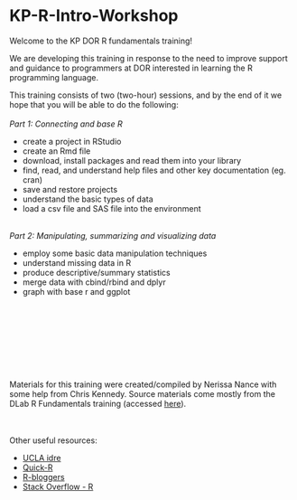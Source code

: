 # KP-R-Intro-Workshop

Welcome to the KP DOR R fundamentals training! 

We are developing this training in response to the need to improve support and guidance to programmers at DOR interested in learning the R programming language.

This training consists of two (two-hour) sessions, and by the end of it we hope that you will be able to do the following: 
<br/> <br/>
*Part 1: Connecting and base R*
- create a project in RStudio
- create an Rmd file
- download, install packages and read them into your library
- find, read, and understand help files and other key documentation (eg. cran)
- save and restore projects 
- understand the basic types of data
- load a csv file and SAS file into the environment
 <br/> <br/>

*Part 2: Manipulating, summarizing and visualizing data*
- employ some basic data manipulation techniques
- understand missing data in R 
- produce descriptive/summary statistics
- merge data with cbind/rbind and dplyr
- graph with base r and ggplot
<br/> <br/>

<br/> <br/><br/> <br/><br/> <br/>

Materials for this training were created/compiled by Nerissa Nance with some help from Chris Kennedy. Source materials come mostly from the DLab R Fundamentals training (accessed [here](https://github.com/dlab-berkeley/R-Fundamentals)).



<br/> <br/> 
Other useful resources:
<br/> 
- [UCLA idre](http://www.ats.ucla.edu/stat/r/)  
- [Quick-R](http://statmethods.net/)  
- [R-bloggers](https://www.r-bloggers.com/)  
- [Stack Overflow - R](http://stackoverflow.com/questions/tagged/r)  
<br/> <br/> 

